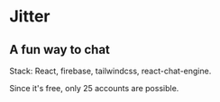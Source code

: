 # Jitter

## A fun way to chat

Stack: React, firebase, tailwindcss, react-chat-engine.

Since it's free, only 25 accounts are possible.
